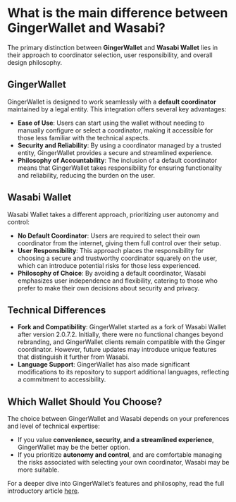 # What is the main difference between GingerWallet and Wasabi?

The primary distinction between **GingerWallet** and **Wasabi Wallet** lies in their approach to coordinator selection, user responsibility, and overall design philosophy.

## **GingerWallet**
GingerWallet is designed to work seamlessly with a **default coordinator** maintained by a legal entity. This integration offers several key advantages:
- **Ease of Use**: Users can start using the wallet without needing to manually configure or select a coordinator, making it accessible for those less familiar with the technical aspects.
- **Security and Reliability**: By using a coordinator managed by a trusted entity, GingerWallet provides a secure and streamlined experience.
- **Philosophy of Accountability**: The inclusion of a default coordinator means that GingerWallet takes responsibility for ensuring functionality and reliability, reducing the burden on the user.

## **Wasabi Wallet**
Wasabi Wallet takes a different approach, prioritizing user autonomy and control:
- **No Default Coordinator**: Users are required to select their own coordinator from the internet, giving them full control over their setup.
- **User Responsibility**: This approach places the responsibility for choosing a secure and trustworthy coordinator squarely on the user, which can introduce potential risks for those less experienced.
- **Philosophy of Choice**: By avoiding a default coordinator, Wasabi emphasizes user independence and flexibility, catering to those who prefer to make their own decisions about security and privacy.

## **Technical Differences**
- **Fork and Compatibility**: GingerWallet started as a fork of Wasabi Wallet after version 2.0.7.2. Initially, there were no functional changes beyond rebranding, and GingerWallet clients remain compatible with the Ginger coordinator. However, future updates may introduce unique features that distinguish it further from Wasabi.
- **Language Support**: GingerWallet has also made significant modifications to its repository to support additional languages, reflecting a commitment to accessibility.

## **Which Wallet Should You Choose?**
The choice between GingerWallet and Wasabi depends on your preferences and level of technical expertise:
- If you value **convenience, security, and a streamlined experience**, GingerWallet may be the better option.
- If you prioritize **autonomy and control**, and are comfortable managing the risks associated with selecting your own coordinator, Wasabi may be more suitable.

For a deeper dive into GingerWallet’s features and philosophy, read the full introductory article [here](https://medium.com/@molnardavid84/ginger-wallet-first-contact-1abc8d292abd).
